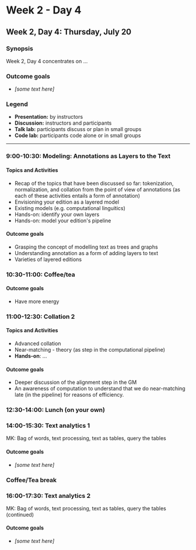# Week 2 - Day 4

## Week 2, Day 4: Thursday, July 20

### Synopsis

Week 2, Day 4 concentrates on ... 

### Outcome goals
* _[some text here]_

### Legend

* **Presentation:** by instructors
* **Discussion:** instructors and participants
* **Talk lab:** participants discuss or plan in small groups
* **Code lab:** participants code alone or in small groups

-------


### 9:00-10:30: Modeling: Annotations as Layers to the Text

#### Topics and Activities
* Recap of the topics that have been discussed so far: tokenization, normalization, and collation from the point of view of annotations (as each of these activities entails a form of annotation)
* Envisioning your edition as a layered model
* Existing models (e.g. computational linguitics) 
* Hands-on: identify your own layers
* Hands-on: model your edition's pipeline

#### Outcome goals
* Grasping the concept of modelling text as trees and graphs
* Understanding annotation as a form of adding layers to text
* Varieties of layered editions

### 10:30-11:00: Coffee/tea

#### Outcome goals
* Have more energy

### 11:00-12:30: Collation 2

#### Topics and Activities
* Advanced collation
* Near-matching - theory (as step in the computational pipeline) 
* **Hands-on**: ...

#### Outcome goals
* Deeper discussion of the alignment step in the GM
* An awareness of computation to understand that we do near-matching late (in the pipeline) for reasons of efficiency. 

### 12:30-14:00: Lunch (on your own)

### 14:00-15:30: Text analytics 1

MK: Bag of words, text processing, text as tables, query the tables

#### Outcome goals
* _[some text here]_

### Coffee/Tea break

### 16:00-17:30: Text analytics 2

MK: Bag of words, text processing, text as tables, query the tables (continued)

#### Outcome goals
* _[some text here]_



